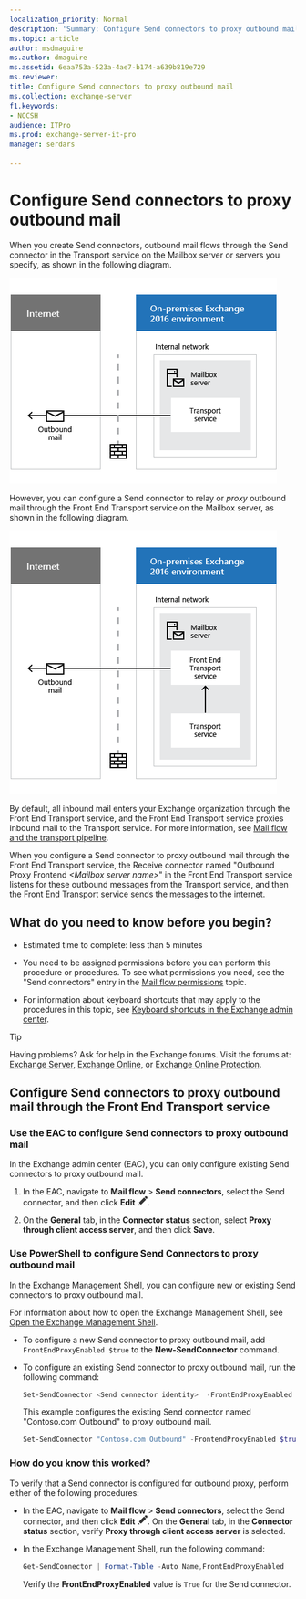 ```yaml
---
localization_priority: Normal
description: 'Summary: Configure Send connectors to proxy outbound mail through the Front End Transport service.'
ms.topic: article
author: msdmaguire
ms.author: dmaguire
ms.assetid: 6eaa753a-523a-4ae7-b174-a639b819e729
ms.reviewer:
title: Configure Send connectors to proxy outbound mail
ms.collection: exchange-server
f1.keywords:
- NOCSH
audience: ITPro
ms.prod: exchange-server-it-pro
manager: serdars

---
```


# Configure Send connectors to proxy outbound mail

When you create Send connectors, outbound mail flows through the Send connector in the Transport service on the Mailbox server or servers you specify, as shown in the following diagram.

![Send connector created with default configuration](../../media/c43075b4-7254-417a-9a61-d735f4abac4f.png)

However, you can configure a Send connector to relay or *proxy* outbound mail through the Front End Transport service on the Mailbox server, as shown in the following diagram.

![Send connector configured for outbound proxy](../../media/4180d15b-1ee8-40dd-ad7d-8d381c51e8eb.png)

By default, all inbound mail enters your Exchange organization through the Front End Transport service, and the Front End Transport service proxies inbound mail to the Transport service. For more information, see [Mail flow and the transport pipeline](../../mail-flow/mail-flow.md).

When you configure a Send connector to proxy outbound mail through the Front End Transport service, the Receive connector named "Outbound Proxy Frontend _\<Mailbox server name\>_" in the Front End Transport service listens for these outbound messages from the Transport service, and then the Front End Transport service sends the messages to the internet.

## What do you need to know before you begin?

- Estimated time to complete: less than 5 minutes

- You need to be assigned permissions before you can perform this procedure or procedures. To see what permissions you need, see the "Send connectors" entry in the [Mail flow permissions](../../permissions/feature-permissions/mail-flow-permissions.md) topic.

- For information about keyboard shortcuts that may apply to the procedures in this topic, see [Keyboard shortcuts in the Exchange admin center](../../about-documentation/exchange-admin-center-keyboard-shortcuts.md).

> [!TIP]
> Having problems? Ask for help in the Exchange forums. Visit the forums at: [Exchange Server](https://go.microsoft.com/fwlink/p/?linkId=60612), [Exchange Online](https://go.microsoft.com/fwlink/p/?linkId=267542), or [Exchange Online Protection](https://go.microsoft.com/fwlink/p/?linkId=285351).

## Configure Send connectors to proxy outbound mail through the Front End Transport service

### Use the EAC to configure Send connectors to proxy outbound mail

In the Exchange admin center (EAC), you can only configure existing Send connectors to proxy outbound mail.

1. In the EAC, navigate to **Mail flow** \> **Send connectors**, select the Send connector, and then click **Edit** ![Edit icon](../../media/ITPro_EAC_EditIcon.png).

2. On the **General** tab, in the **Connector status** section, select **Proxy through client access server**, and then click **Save**.

### Use PowerShell to configure Send Connectors to proxy outbound mail

In the Exchange Management Shell, you can configure new or existing Send connectors to proxy outbound mail.

For information about how to open the Exchange Management Shell, see [Open the Exchange Management Shell](https://docs.microsoft.com/powershell/exchange/open-the-exchange-management-shell).

- To configure a new Send connector to proxy outbound mail, add `-FrontEndProxyEnabled $true` to the **New-SendConnector** command.

- To configure an existing Send connector to proxy outbound mail, run the following command:

  ```PowerShell
  Set-SendConnector <Send connector identity>  -FrontEndProxyEnabled $true
  ```

    This example configures the existing Send connector named "Contoso.com Outbound" to proxy outbound mail.

  ```PowerShell
  Set-SendConnector "Contoso.com Outbound" -FrontendProxyEnabled $true
  ```

### How do you know this worked?

To verify that a Send connector is configured for outbound proxy, perform either of the following procedures:

- In the EAC, navigate to **Mail flow** \> **Send connectors**, select the Send connector, and then click **Edit** ![Edit icon](../../media/ITPro_EAC_EditIcon.png). On the **General** tab, in the **Connector status** section, verify **Proxy through client access server** is selected.

- In the Exchange Management Shell, run the following command:

  ```PowerShell
  Get-SendConnector | Format-Table -Auto Name,FrontEndProxyEnabled
  ```

    Verify the **FrontEndProxyEnabled** value is `True` for the Send connector.
